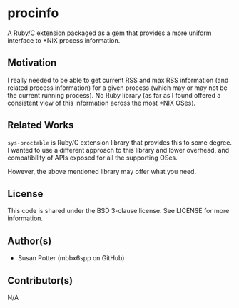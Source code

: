 # procinfo

A Ruby/C extension packaged as a gem that provides a more uniform interface
to \*NIX process information.

## Motivation

I really needed to be able to get current RSS and max RSS information (and
related process information) for a given process (which may or may not be
the current running process). No Ruby library (as far as I found offered a
consistent view of this information across the most \*NIX OSes).

## Related Works

`sys-proctable` is Ruby/C extension library that provides this to some
degree. I wanted to use a different approach to this library and lower
overhead, and compatibility of APIs exposed for all the supporting OSes.

However, the above mentioned library may offer what you need.

## License

This code is shared under the BSD 3-clause license. See LICENSE for
more information.

## Author(s)

* Susan Potter <me at susanpotter do net> (mbbx6spp on GitHub)

## Contributor(s)

N/A
